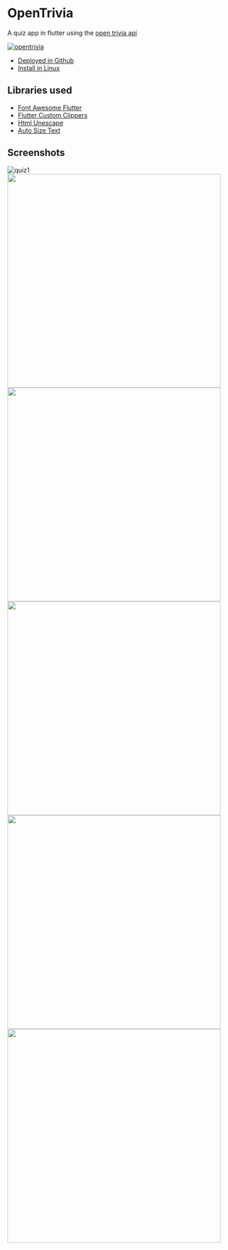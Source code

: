 # OpenTrivia
A quiz app in flutter using the [open trivia api](https://opentdb.com)

[![opentrivia](https://snapcraft.io//opentrivia/badge.svg)](https://snapcraft.io/opentrivia)

- [Deployed in Github](https://lohanidamodar.github.io/flutter_opentrivia/#/)
- [Install in Linux](https://snapcraft.io/opentrivia)

## Libraries used
- [Font Awesome Flutter](https://pub.dev/packages/font_awesome_flutter)
- [Flutter Custom Clippers](https://pub.dev/packages/flutter_custom_clippers)
- [Html Unescape](https://pub.dev/packages/html_unescape)
- [Auto Size Text](https://pub.dev/packages/auto_size_text)

## Screenshots
![quiz1](https://user-images.githubusercontent.com/63147987/99625832-df7b0b80-2a52-11eb-8f85-c3d217fd3e2a.png)
<img height="480px" src="screenshots/quiz1.png"> <img height="480px" src="screenshots/quiz2.png"> <img height="480px" src="screenshots/quiz3.png"> <img height="480px" src="screenshots/quiz5.png"> <img height="480px" src="screenshots/quiz6.png">
